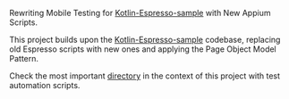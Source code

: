 Rewriting Mobile Testing for [Kotlin-Espresso-sample](https://github.com/pot8os/Kotlin-Espresso-sample) with New Appium Scripts.

This project builds upon the [Kotlin-Espresso-sample](https://github.com/pot8os/Kotlin-Espresso-sample) codebase, replacing old Espresso scripts with new ones and applying the Page Object Model Pattern.

Check the most important [directory](https://github.com/nick-demidenko/Showcase-of-Mobile-Test-Automation-with-Espresso/tree/master/app/src/androidTest/kotlin/net/pot8os/kotlintestsample) in the context of this project with test automation scripts.
